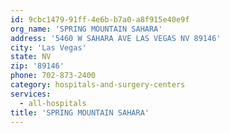 ```yaml
---
id: 9cbc1479-91ff-4e6b-b7a0-a8f915e40e9f
org_name: 'SPRING MOUNTAIN SAHARA'
address: '5460 W SAHARA AVE LAS VEGAS NV 89146'
city: 'Las Vegas'
state: NV
zip: '89146'
phone: 702-873-2400
category: hospitals-and-surgery-centers
services:
  - all-hospitals
title: 'SPRING MOUNTAIN SAHARA'
---
```

